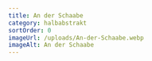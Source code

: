 ```yaml
---
title: An der Schaabe
category: halbabstrakt
sortOrder: 0
imageUrl: /uploads/An-der-Schaabe.webp
imageAlt: An der Schaabe
---
```

